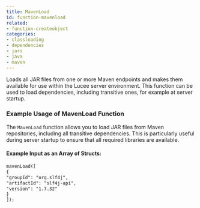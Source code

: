 ```yaml
---
title: MavenLoad
id: function-mavenload
related:
- function-createobject
categories:
- classloading
- dependencies
- jars
- java
- maven
---
```


Loads all JAR files from one or more Maven endpoints and makes them available for use within the Lucee server environment. 
This function can be used to load dependencies, including transitive ones, for example at server startup.

### Example Usage of MavenLoad Function

The `MavenLoad` function allows you to load JAR files from Maven repositories, including all transitive dependencies. 
This is particularly useful during server startup to ensure that all required libraries are available.

#### Example Input as an Array of Structs:

```cfml
mavenLoad([
{
"groupId": "org.slf4j",
"artifactId": "slf4j-api",
"version": "1.7.32"
}
]);
```
